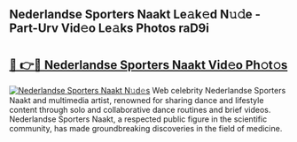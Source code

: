 ## Nederlandse Sporters Naakt Le𝚊k𝚎d N𝚞𝚍e - Part-Urv Vid𝚎o Le𝚊ks Photos raD9i

# <h2><a href="http://fb4ymfg.evod.top/?m=Nederlandse+Sporters+Naakt">🔗 👉🔴 Nederlandse Sporters Naakt Vid𝚎o Ph𝚘t𝚘s</a></h2>

[![Nederlandse Sporters Naakt N𝚞d𝚎s](https://i.imgur.com/8V9OHl7.gif)](http://fb4ymfg.evod.top/?m=Nederlandse+Sporters+Naakt)
Web celebrity Nederlandse Sporters Naakt and multimedia artist, renowned for sharing dance and lifestyle content through solo and collaborative dance routines and brief videos. Nederlandse Sporters Naakt, a respected public figure in the scientific community, has made groundbreaking discoveries in the field of medicine. 
